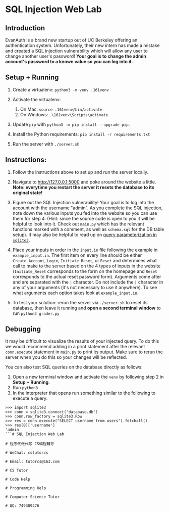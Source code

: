 # SQL Injection Web Lab

## Introduction

EvanAuth is a brand new startup out of UC Berkeley offering an authentication system. Unfortunately, their new intern has made a mistake and created a SQL injection vulnerability which will allow any user to change another user's password! **Your goal is to change the admin account's password to a known value so you can log into it.**

## Setup + Running

1. Create a virtualenv: `python3 -m venv .161venv`

2. Activate the virtualenv: 
    1. On Mac: `source .161venv/bin/activate`
    2. On Windows: `.\161venv\Scripts\activate`

3. Update `pip` with `python3 -m pip install --upgrade pip`.

4. Install the Python requirements: `pip install -r requirements.txt`

5. Run the server with `./server.sh`


## Instructions:

1. Follow the instructions above to set up and run the server locally.

2. Navigate to http://127.0.0.1:5000 and poke around the website a little. **Note: everytime you restart the server it resets the database to its original state!**

3. Figure out the SQL Injection vulnerability! Your goal is to log into the account with the username "admin". As you complete the SQL injection, note down the various inputs you fed into the website so you can use them for step 4. (Hint: since the source code is open to you it will be helpful to look into it. Check out `main.py` which has the relevant functions marked with a comment, as well as `schema.sql` for the DB table setup). It may also be helpful to read up on [query parameterization in `sqlite3`](https://docs.python.org/3/library/sqlite3.html#how-to-use-placeholders-to-bind-values-in-sql-queries).

4. Place your inputs in order in the `input.in` file following the example in `example_input.in`. The first item on every line should be either `Create_Account`, `Login`, `Initiate_Reset`, or `Reset` and determines what call to make to the server based on the 4 types of inputs in the  website (`Initiate_Reset` corresponds to the form on the homepage and `Reset` corresponds to the actual reset password form). Arguments come after and are separated with the `|` character. Do not include the `|` character in any of your arguments (it's not necessary to use it anywhere). To see what arguments each option takes look at `example_input.in`.

5. To test your solution: rerun the server via `./server.sh` to reset its database, then leave it running and **open a second terminal window** to run `python3 grader.py`

## Debugging

It may be difficult to visualize the results of your injected query. To do this we would recommend adding in a print statement after the relevant `conn.execute` statement in `main.py` to print its output. Make sure to rerun the server when you do this so your changes will be reflected.

You can also test SQL queries on the database directly as follows:

1. Open a new terminal window and activate the `venv` by following step 2 in **Setup + Running**.
2. Run `python3`
3. In the interpreter that opens run something similar to the following to execute a query:
```
>>> import sqlite3
>>> conn = sqlite3.connect('database.db')
>>> conn.row_factory = sqlite3.Row
>>> res = conn.execute("SELECT username from users").fetchall()
>>> res[0]['username']
'admin'
```# SQL Injection Web Lab

# 程序代做代写 CS编程辅导

# WeChat: cstutorcs

# Email: tutorcs@163.com

# CS Tutor

# Code Help

# Programming Help

# Computer Science Tutor

# QQ: 749389476
